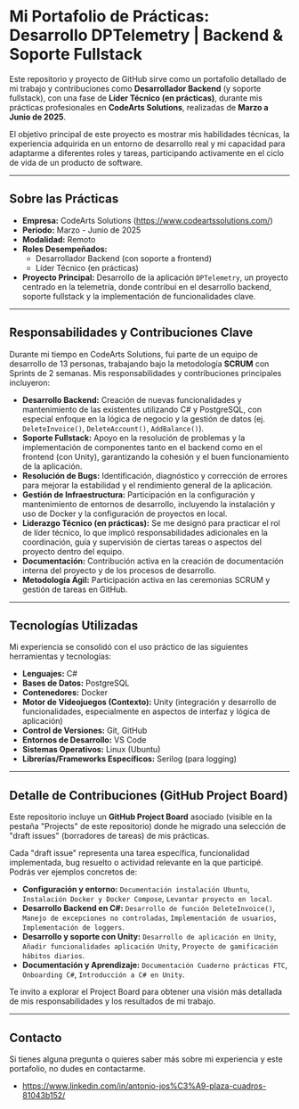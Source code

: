 # Mi Portafolio de Prácticas: Desarrollo DPTelemetry | Backend & Soporte Fullstack

Este repositorio y proyecto de GitHub sirve como un portafolio detallado de mi trabajo y contribuciones como **Desarrollador Backend** (y soporte fullstack), con una fase de **Líder Técnico (en prácticas)**, durante mis prácticas profesionales en **CodeArts Solutions**, realizadas de **Marzo a Junio de 2025**.

El objetivo principal de este proyecto es mostrar mis habilidades técnicas, la experiencia adquirida en un entorno de desarrollo real y mi capacidad para adaptarme a diferentes roles y tareas, participando activamente en el ciclo de vida de un producto de software.

---

## Sobre las Prácticas

* **Empresa:** CodeArts Solutions (https://www.codeartssolutions.com/)
* **Periodo:** Marzo - Junio de 2025
* **Modalidad:** Remoto
* **Roles Desempeñados:**
    * Desarrollador Backend (con soporte a frontend)
    * Líder Técnico (en prácticas)
* **Proyecto Principal:** Desarrollo de la aplicación `DPTelemetry`, un proyecto centrado en la telemetría, donde contribuí en el desarrollo backend, soporte fullstack y la implementación de funcionalidades clave.

---

## Responsabilidades y Contribuciones Clave

Durante mi tiempo en CodeArts Solutions, fui parte de un equipo de desarrollo de 13 personas, trabajando bajo la metodología **SCRUM** con Sprints de 2 semanas. Mis responsabilidades y contribuciones principales incluyeron:

* **Desarrollo Backend:** Creación de nuevas funcionalidades y mantenimiento de las existentes utilizando C# y PostgreSQL, con especial enfoque en la lógica de negocio y la gestión de datos (ej. `DeleteInvoice()`, `DeleteAccount()`, `AddBalance()`).
* **Soporte Fullstack:** Apoyo en la resolución de problemas y la implementación de componentes tanto en el backend como en el frontend (con Unity), garantizando la cohesión y el buen funcionamiento de la aplicación.
* **Resolución de Bugs:** Identificación, diagnóstico y corrección de errores para mejorar la estabilidad y el rendimiento general de la aplicación.
* **Gestión de Infraestructura:** Participación en la configuración y mantenimiento de entornos de desarrollo, incluyendo la instalación y uso de Docker y la configuración de proyectos en local.
* **Liderazgo Técnico (en prácticas):** Se me designó para practicar el rol de líder técnico, lo que implicó responsabilidades adicionales en la coordinación, guía y supervisión de ciertas tareas o aspectos del proyecto dentro del equipo.
* **Documentación:** Contribución activa en la creación de documentación interna del proyecto y de los procesos de desarrollo.
* **Metodología Ágil:** Participación activa en las ceremonias SCRUM y gestión de tareas en GitHub.

---

## Tecnologías Utilizadas

Mi experiencia se consolidó con el uso práctico de las siguientes herramientas y tecnologías:

* **Lenguajes:** C#
* **Bases de Datos:** PostgreSQL
* **Contenedores:** Docker
* **Motor de Videojuegos (Contexto):** Unity (integración y desarrollo de funcionalidades, especialmente en aspectos de interfaz y lógica de aplicación)
* **Control de Versiones:** Git, GitHub
* **Entornos de Desarrollo:** VS Code
* **Sistemas Operativos:** Linux (Ubuntu)
* **Librerías/Frameworks Específicos:** Serilog (para logging)

---

## Detalle de Contribuciones (GitHub Project Board)

Este repositorio incluye un **GitHub Project Board** asociado (visible en la pestaña "Projects" de este repositorio) donde he migrado una selección de "draft issues" (borradores de tareas) de mis prácticas.

Cada "draft issue" representa una tarea específica, funcionalidad implementada, bug resuelto o actividad relevante en la que participé. Podrás ver ejemplos concretos de:

* **Configuración y entorno:** `Documentación instalación Ubuntu`, `Instalación Docker y Docker Compose`, `Levantar proyecto en local`.
* **Desarrollo Backend en C#:** `Desarrollo de función DeleteInvoice()`, `Manejo de excepciones no controladas`, `Implementación de usuarios`, `Implementación de loggers`.
* **Desarrollo y soporte con Unity:** `Desarrollo de aplicación en Unity`, `Añadir funcionalidades aplicación Unity`, `Proyecto de gamificación hábitos diarios`.
* **Documentación y Aprendizaje:** `Documentación Cuaderno prácticas FTC`, `Onboarding C#`, `Introducción a C# en Unity`.

Te invito a explorar el Project Board para obtener una visión más detallada de mis responsabilidades y los resultados de mi trabajo.

---

## Contacto

Si tienes alguna pregunta o quieres saber más sobre mi experiencia y este portafolio, no dudes en contactarme.

* https://www.linkedin.com/in/antonio-jos%C3%A9-plaza-cuadros-81043b152/
